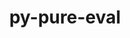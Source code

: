 ---
title: "py-pure-eval"
layout: cache
categories: [package, develop-2025-07-13]
meta: {"compilers": ["none"], "num_specs": 5, "num_specs_by_stack": {"data-vis-sdk": 1, "e4s": 2, "e4s-neoverse-v2": 2, "root": 5}, "oss": ["ubuntu20.04", "ubuntu22.04"], "platforms": ["linux"], "stacks": ["data-vis-sdk", "e4s", "e4s-neoverse-v2", "root"], "targets": ["neoverse_v2", "x86_64_v3"], "versions": ["0.2.2"]}
spec_details: [{"compiler": "none", "hash": "3cbsayxmcioqwuevhpstxuqgqstwflnm", "os": "ubuntu22.04", "platform": "linux", "size": "-", "stacks": ["e4s-neoverse-v2", "root"], "target": "neoverse_v2", "variants": ["build_system=python_pip"], "versions": ["0.2.2"]}, {"compiler": "none", "hash": "afmxjvpcy4nauvja23defb3mwqclf324", "os": "ubuntu22.04", "platform": "linux", "size": "-", "stacks": ["e4s", "root"], "target": "x86_64_v3", "variants": ["build_system=python_pip"], "versions": ["0.2.2"]}, {"compiler": "none", "hash": "ek6ak7cszfzgjikjsgi3yzzokoxk7sja", "os": "ubuntu20.04", "platform": "linux", "size": "-", "stacks": ["data-vis-sdk", "root"], "target": "x86_64_v3", "variants": ["build_system=python_pip"], "versions": ["0.2.2"]}, {"compiler": "none", "hash": "jgewklt2zwgpahkihb3pn5h6jcimlcqp", "os": "ubuntu22.04", "platform": "linux", "size": "-", "stacks": ["e4s", "root"], "target": "x86_64_v3", "variants": ["build_system=python_pip"], "versions": ["0.2.2"]}, {"compiler": "none", "hash": "lkqgm53qdpb7nmzb3jcxftdsisaha6hw", "os": "ubuntu22.04", "platform": "linux", "size": "-", "stacks": ["e4s-neoverse-v2", "root"], "target": "neoverse_v2", "variants": ["build_system=python_pip"], "versions": ["0.2.2"]}]
---